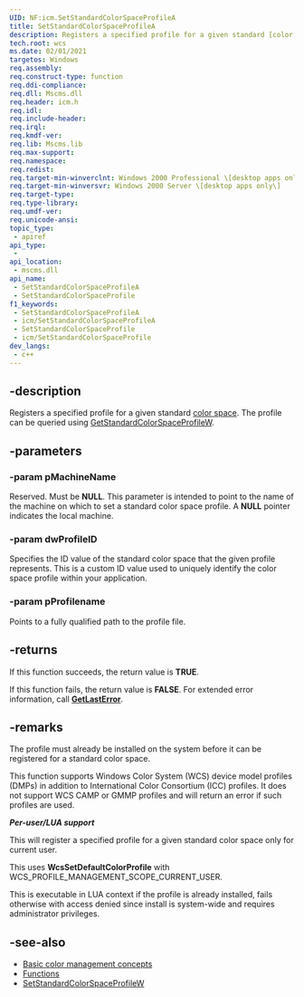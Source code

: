 ```yaml
---
UID: NF:icm.SetStandardColorSpaceProfileA
title: SetStandardColorSpaceProfileA
description: Registers a specified profile for a given standard [color space](c.md). The profile can be queried using [GetStandardColorSpaceProfileW](/windows/win32/api/icm/nf-icm-getstandardcolorspaceprofilew).
tech.root: wcs
ms.date: 02/01/2021
targetos: Windows
req.assembly: 
req.construct-type: function
req.ddi-compliance: 
req.dll: Mscms.dll
req.header: icm.h
req.idl: 
req.include-header: 
req.irql: 
req.kmdf-ver: 
req.lib: Mscms.lib
req.max-support: 
req.namespace: 
req.redist: 
req.target-min-winverclnt: Windows 2000 Professional \[desktop apps only\]
req.target-min-winversvr: Windows 2000 Server \[desktop apps only\]
req.target-type: 
req.type-library: 
req.umdf-ver: 
req.unicode-ansi: 
topic_type:
 - apiref
api_type:
 - 
api_location:
 - mscms.dll
api_name:
 - SetStandardColorSpaceProfileA
 - SetStandardColorSpaceProfile
f1_keywords:
 - SetStandardColorSpaceProfileA
 - icm/SetStandardColorSpaceProfileA
 - SetStandardColorSpaceProfile
 - icm/SetStandardColorSpaceProfile
dev_langs:
 - c++
---
```


## -description

Registers a specified profile for a given standard [color space](c.md). The profile can be queried using [GetStandardColorSpaceProfileW](/windows/win32/api/icm/nf-icm-getstandardcolorspaceprofilew).

## -parameters

### -param pMachineName

Reserved. Must be **NULL**. This parameter is intended to point to the name of the machine on which to set a standard color space profile. A **NULL** pointer indicates the local machine.

### -param dwProfileID

Specifies the ID value of the standard color space that the given profile represents. This is a custom ID value used to uniquely identify the color space profile within your application.

### -param pProfilename

Points to a fully qualified path to the profile file.

## -returns

If this function succeeds, the return value is **TRUE**.

If this function fails, the return value is **FALSE**. For extended error information, call [**GetLastError**](https://msdn.microsoft.com/library/windows/desktop/ms679360).

## -remarks

The profile must already be installed on the system before it can be registered for a standard color space.

This function supports Windows Color System (WCS) device model profiles (DMPs) in addition to International Color Consortium (ICC) profiles. It does not support WCS CAMP or GMMP profiles and will return an error if such profiles are used.

***Per-user/LUA support***

This will register a specified profile for a given standard color space only for current user.

This uses **WcsSetDefaultColorProfile** with WCS\_PROFILE\_MANAGEMENT\_SCOPE\_CURRENT\_USER.

This is executable in LUA context if the profile is already installed, fails otherwise with access denied since install is system-wide and requires administrator privileges.

## -see-also

* [Basic color management concepts](ms536813\(v=vs.85\).md)
* [Functions](ms536536\(v=vs.85\).md)
* [SetStandardColorSpaceProfileW](/windows/win32/api/icm/nf-icm-setstandardcolorspaceprofilew)
